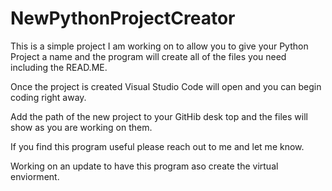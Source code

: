 # NewPythonProjectCreator


This is a simple project I am working on to allow you to give your Python Project a name and the program will create all of the files you need including the READ.ME.

Once the project is created Visual Studio Code will open and you can begin coding right away.

Add the path of the new project to your GitHib desk top and the files will show as you are working on them. 

If you find this program useful please reach out to me and let me know.

Working on an update to have this program aso create the virtual enviorment. 




